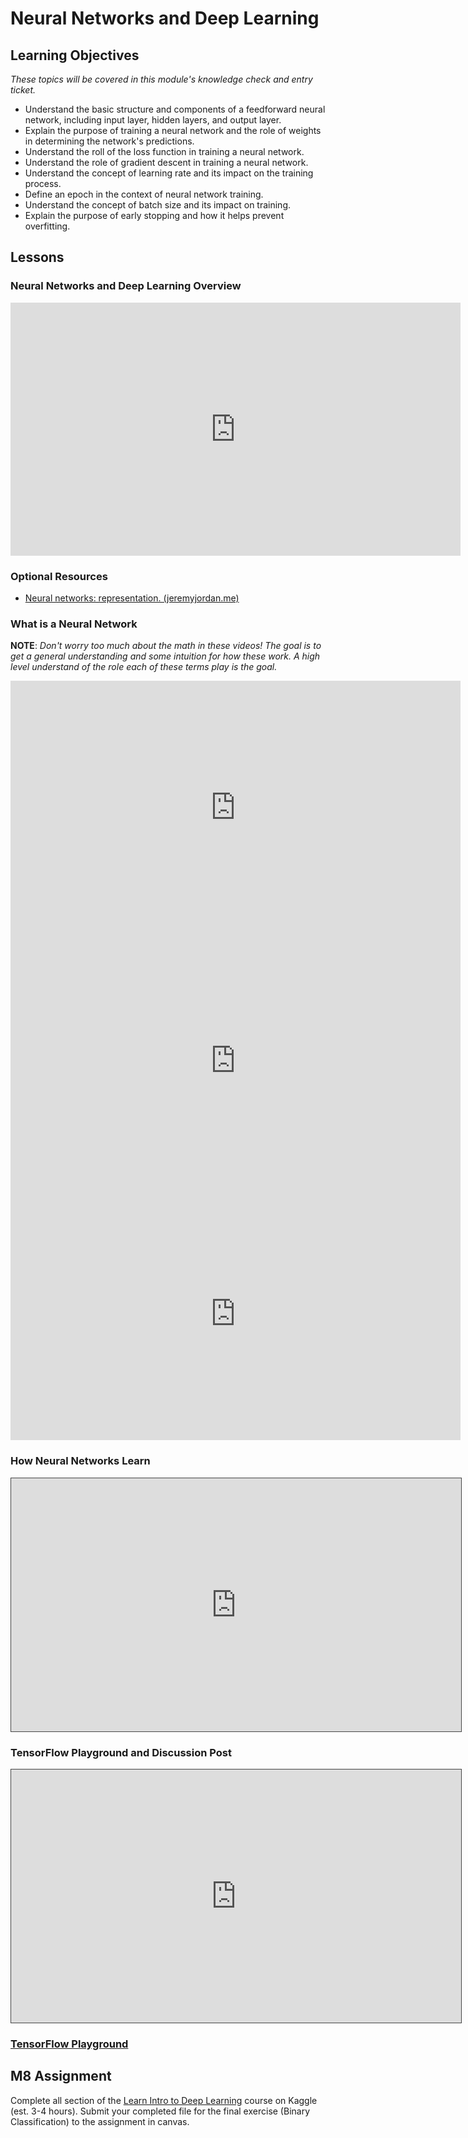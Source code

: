 # Neural Networks and Deep Learning
## Learning Objectives
*These topics will be covered in this module's knowledge check and entry ticket.*
- Understand the basic structure and components of a feedforward neural network, including input layer, hidden layers, and output layer.
- Explain the purpose of training a neural network and the role of weights in determining the network's predictions.
- Understand the roll of the loss function in training a neural network.
- Understand the role of gradient descent in training a neural network.
- Understand the concept of learning rate and its impact on the training process.
- Define an epoch in the context of neural network training.
- Understand the concept of batch size and its impact on training.
- Explain the purpose of early stopping and how it helps prevent overfitting.

## Lessons

### Neural Networks and Deep Learning Overview
<iframe src="https://share.descript.com/embed/C5pgAZgPVau" width="720" height="405" frameborder="0" allowfullscreen></iframe>

### Optional Resources
- [Neural networks: representation. (jeremyjordan.me)](https://www.jeremyjordan.me/intro-to-neural-networks/)

### What is a Neural Network

**NOTE**: *Don't worry too much about the math in these videos! The goal is to get a general understanding and some intuition for how these work. A high level understand of the role each of these terms play is the goal.*

<iframe width="720" height="405" src="https://www.youtube.com/embed/aircAruvnKk?si=Hya0He2ZrXfxp7qw" title="YouTube video player" frameborder="0" allow="accelerometer; autoplay; clipboard-write; encrypted-media; gyroscope; picture-in-picture; web-share" referrerpolicy="strict-origin-when-cross-origin" allowfullscreen></iframe>
<iframe width="720" height="405" src="https://www.youtube.com/embed/IHZwWFHWa-w?si=EQeAWsjxWv9iiuUZ" title="YouTube video player" frameborder="0" allow="accelerometer; autoplay; clipboard-write; encrypted-media; gyroscope; picture-in-picture; web-share" referrerpolicy="strict-origin-when-cross-origin" allowfullscreen></iframe>

<iframe width="720" height="405" src="https://www.youtube.com/embed/Ilg3gGewQ5U?si=IzUvv1_nrFLHFcxg" title="YouTube video player" frameborder="0" allow="accelerometer; autoplay; clipboard-write; encrypted-media; gyroscope; picture-in-picture; web-share" referrerpolicy="strict-origin-when-cross-origin" allowfullscreen></iframe>

### How Neural Networks Learn
<iframe src="https://egator.hosted.panopto.com/Panopto/Pages/Embed.aspx?id=825eec4d-a1c9-4fca-8a44-b15801887843&autoplay=false&offerviewer=true&showtitle=true&showbrand=true&captions=false&interactivity=all" height="405" width="720" style="border: 1px solid #464646;" allowfullscreen allow="autoplay" aria-label="Panopto Embedded Video Player" aria-description="How Neural Networks Learn" ></iframe>

### TensorFlow Playground and Discussion Post
<iframe src="https://egator.hosted.panopto.com/Panopto/Pages/Embed.aspx?id=d24a7a78-5fc0-4c6b-8e0b-b159001a87bc&autoplay=false&offerviewer=true&showtitle=true&showbrand=true&captions=false&interactivity=all" height="405" width="720" style="border: 1px solid #464646;" allowfullscreen allow="autoplay" aria-label="Panopto Embedded Video Player" aria-description="Tensor Playground" ></iframe>

### [TensorFlow Playground](https://playground.tensorflow.org/#activation=tanh&batchSize=10&dataset=circle&regDataset=reg-plane&learningRate=0.03&regularizationRate=0&noise=0&networkShape=4&seed=0.91979&showTestData=false&discretize=false&percTrainData=50&x=true&y=true&xTimesY=false&xSquared=false&ySquared=false&cosX=false&sinX=false&cosY=false&sinY=false&collectStats=false&problem=classification&initZero=false&hideText=false&discretize_hide=false&showTestData_hide=false&stepButton_hide=false&activation_hide=true&noise_hide=false&regularization_hide=true&regularizationRate_hide=true)


## M8 Assignment

Complete all section of the [Learn Intro to Deep Learning](https://www.kaggle.com/learn/intro-to-deep-learning) course on Kaggle (est. 3-4 hours). Submit your completed file for the final exercise (Binary Classification) to the assignment in canvas.